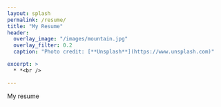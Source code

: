 ```yaml
---
layout: splash
permalink: /resume/
title: "My Resume"
header:
  overlay_image: "/images/mountain.jpg"
  overlay_filter: 0.2
  caption: "Photo credit: [**Unsplash**](https://www.unsplash.com)"

excerpt: >
  * *<br />

---
```


My resume
